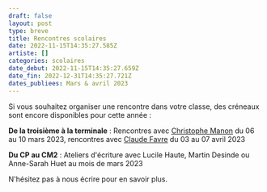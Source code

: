 ```yaml
---
draft: false
layout: post
type: breve
title: Rencontres scolaires
date: 2022-11-15T14:35:27.585Z
artiste: []
categories: scolaires
date_debut: 2022-11-15T14:35:27.659Z
date_fin: 2022-12-31T14:35:27.721Z
dates_publiees: Mars & avril 2023
---
```

Si vous souhaitez organiser une rencontre dans votre classe, des créneaux sont encore disponibles pour cette année :

**De la troisième à la terminale** : Rencontres avec [Christophe Manon](https://maiporennes.fr/scolaires/2022/11/15/prix-des-d-couvreurs-rencontres-avec-christophe-manon.html) du 06 au 10 mars 2023, rencontres avec [Claude Favre](https://maiporennes.fr/scolaires/2022/11/15/prix-des-d-couvreurs-rencontres-avec-christophe-manon.html) du 03 au 07 avril 2023

**Du CP au CM2** : Ateliers d'écriture avec Lucile Haute, Martin Desinde ou Anne-Sarah Huet au mois de mars 2023

N'hésitez pas à nous écrire pour en savoir plus.